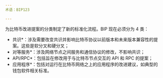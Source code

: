 ```yaml
---
术语：BIP123

---
```

为比特币改进提案的分类制定了新的标准化流程。BIP 现在必须分为 4 类：


- 共识*：涉及需要改变共识并影响比特币协议以前版本和未来版本兼容性的提案。这些是软分叉和硬分叉；
- 对等服务*：涉及网络节点之间服务和通信协议的修改，不影响共识；
- API/RPC*：包括旨在修改用于与比特币节点交互的 API 和 RPC 的提案；
- 应用程序*：包括对运行在比特币网络之上的应用程序的改进建议，如典型的钱包软件相关标准。